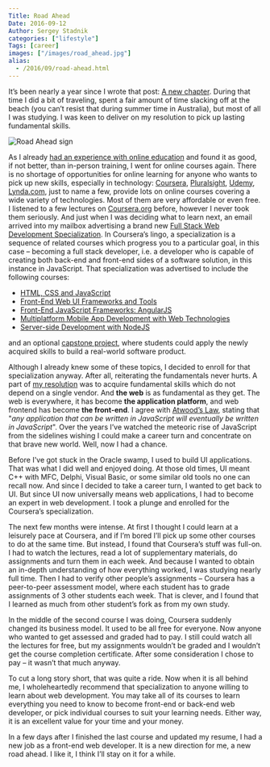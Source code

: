 ```yaml
---
Title: Road Ahead
Date: 2016-09-12
Author: Sergey Stadnik
categories: ["lifestyle"]
Tags: [career]
images: ["/images/road_ahead.jpg"]
alias:
  - /2016/09/road-ahead.html
---
```


It’s been nearly a year since I wrote that post: [A new chapter](../../2015/09/a-new-chapter.html). During that time I did a bit of traveling, spent a fair amount of time slacking off at the beach (you can’t resist that during summer time in Australia), but most of all I was studying. I was keen to deliver on my resolution to pick up lasting fundamental skills.

![Road Ahead sign](/images/road_ahead.jpg)

<!-- more -->
As I already [had an experience with online education](../../2012/07/composing-and-producing-electronic.html) and found it as good, if not better, than in-person training, I went for online courses again. There is no shortage of opportunities for online learning for anyone who wants to pick up new skills, especially in technology: [Coursera](https://www.coursera.org/), [Pluralsight](https://www.pluralsight.com/), [Udemy](https://www.udemy.com), [Lynda.com](https://www.lynda.com), just to name a few, provide lots on online courses covering a wide variety of technologies. Most of them are very affordable or even free. I listened to a few lectures on [Coursera.org](https://www.coursera.org/) before, however I never took them seriously. And just when I was deciding what to learn next, an email arrived into my mailbox advertising a brand new [Full Stack Web Development Specialization](https://www.coursera.org/specializations/full-stack). In Coursera’s lingo, a specialization is a sequence of related courses which progress you to a particular goal, in this case – becoming a full stack developer, i.e. a developer who is capable of creating both back-end and front-end sides of a software solution, in this instance in JavaScript. That specialization was advertised to include the following courses:

* [HTML, CSS and JavaScript](https://www.coursera.org/learn/html-css-javascript)
* [Front-End Web UI Frameworks and Tools](https://www.coursera.org/learn/web-frameworks)
* [Front-End JavaScript Frameworks: AngularJS](https://www.coursera.org/learn/angular-js)
* [Multiplatform Mobile App Development with Web Technologies](https://www.coursera.org/learn/hybrid-mobile-development)
* [Server-side Development with NodeJS](https://www.coursera.org/learn/server-side-development)

and an optional [capstone project](https://www.coursera.org/learn/web-development-project), where students could apply the newly acquired skills to build a real-world software product.

Although I already knew some of these topics, I decided to enroll for that specialization anyway. After all, reiterating the fundamentals never hurts. A part of [my resolution](../../2015/09/a-new-chapter.html) was to acquire fundamental skills which do not depend on a single vendor. And **the web** is as fundamental as they get. The web is everywhere, it has become **the application platform**, and web frontend has become **the front-end**. I agree with [Atwood’s Law](https://blog.codinghorror.com/the-principle-of-least-power/), stating that "*any application that can be written in JavaScript will eventually be written in JavaScript*". Over the years I’ve watched the meteoric rise of JavaScript from the sidelines wishing I could make a career turn and concentrate on that brave new world. Well, now I had a chance.

Before I've got stuck in the Oracle swamp, I used to build UI applications. That was what I did well and enjoyed doing. At those old times, UI meant C++ with MFC, Delphi, Visual Basic, or some similar old tools no one can recall now. And since I decided to take a career turn, I wanted to get back to UI. But since UI now universally means web applications, I had to become an expert in web development. I took a plunge and enrolled for the Coursera’s specialization.

The next few months were intense. At first I thought I could learn at a leisurely pace at Coursera, and if I’m bored I’ll pick up some other courses to do at the same time. But instead, I found that Coursera’s stuff was full-on. I had to watch the lectures, read a lot of supplementary materials, do assignments and turn them in each week. And because I wanted to obtain an in-depth understanding of how everything worked, I was studying nearly full time. Then I had to verify other people’s assignments – Coursera has a peer-to-peer assessment model, where each student has to grade assignments of 3 other students each week. That is clever, and I found that I learned as much from other student’s fork as from my own study.

In the middle of the second course I was doing, Coursera suddenly changed its business model. It used to be all free for everyone. Now anyone who wanted to get assessed and graded had to pay. I still could watch all the lectures for free, but my assignments wouldn’t be graded and I wouldn’t get the course completion certificate. After some consideration I chose to pay – it wasn’t that much anyway.

To cut a long story short, that was quite a ride. Now when it is all behind me, I wholeheartedly recommend that specialization to anyone willing to learn about web development. You may take all of its courses to learn everything you need to know to become front-end or back-end web developer, or pick individual courses to suit your learning needs. Either way, it is an excellent value for your time and your money.

In a few days after I finished the last course and updated my resume, I had a new job as a front-end web developer. It is a new direction for me, a new road ahead. I like it, I think I’ll stay on it for a while.
